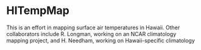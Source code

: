 # HITempMap
This is an effort in mapping surface air temperatures in Hawaii. 
Other collaborators include R. Longman, working on an NCAR climatology mapping project, and H. Needham, working on Hawaii-specific climatology
